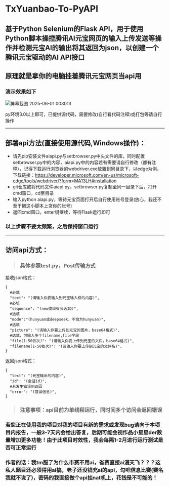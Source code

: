 # TxYuanbao-To-PyAPI  
<h2>基于Python Selenium的Flask API，用于使用Python脚本操控腾讯AI元宝网页的输入上传发送等操作并检测元宝AI的输出将其返回为json，以创建一个腾讯元宝驱动的AI API接口</h2>  
<h2>原理就是拿你的电脑挂着腾讯元宝网页当api用</h2>

<h3>演示效果如下</h3>

![屏幕截图 2025-06-01 003013](https://github.com/user-attachments/assets/19176373-dd67-47b4-8d0d-e70b8d23bc1c)

py环境3.0以上即可，已提供源代码，需要修改(自行看代码注释)或打包等请自行操作  

---
<h2>部署api方法(直接使用源代码,Windows操作)：</h2>  

- 请先pip安装文件aiapi.py与setbrowser.py中头文件的库，同时配置setbrowser.py中的内容，aiapi.py中的内容若有需要请自行修改（都有注释），记得下载运行浏览器的webdriver.exe放置到同目录下，以edge为例，下载链接：https://developer.microsoft.com/en-us/microsoft-edge/tools/webdriver/?form=MA13LH#installation
- git仓库或将代码文件aiapi.py，setbrowser.py复制至同一目录下后，打开cmd窗口，cd至目录
- 输入python aiapi.py，等待元宝页面打开后自行使用账号登录(放心，我还不至于搁这小脚本上贪你的账号)
- 返回cmd窗口，enter键继续，等待Flask运行即可

<h3>以上步骤不要太频繁，之后保持窗口运行</h3>  

---
<h2>访问api方式：</h2>
<h3>
  
> 具体参照test.py，Post传输方式  
</h3>

接收json格式：
```
{  
  #必填  
  "text": "(请输入你要输入到元宝输入框的内容)",  
  #必填  
  "sequence": "(new或现有会话ID)",  
  #选填  
  "mode":"(hunyuan或deepseek，不填为hunyuan)",  
  #选填  
  "picture": "(请输入你要上传到元宝的图片，base64格式)",  
  #选填，可输入多个filename,file字段  
  "file(1-50依次)": "(请输入你要上传到元宝的文件，base64格式)",  
  "filename(1-50依次)": "(请输入你要上传到元宝的文件名)",  
}  
```
返回json格式：
```
{  
  "text": "(元宝输出的内容)",  
  "id": "(会话id)",  
  #若发生错误则返回  
  "error": "(错误信息)",  
}  
```
<h3>
  
  > 注意事项：api目前为单线程运行，同时间多个访问会返回错误
</h3>

<h3>若您正在使用我的项目对我的项目有新的需求或发现bug请向于本项目内报告，一般3-7天内会给出答复，后期可能会视作品小星星der数量增加更多功能！由于此项目时效性，我会每隔1-2月进行运行测试是否可正常运行</h3>

<h3>作者的话：我tm服了为什么市赛不用ai，省赛直接ai漫天飞？？？这私人题目还必须得用ai搞，老子还没钱充ai的api，勾吧信息比赛(赛名我就不说了)，密码的我直接做个api挂nat机上，花钱是不可能的！</h3>
